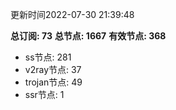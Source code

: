 更新时间2022-07-30 21:39:48

**总订阅: 73**
**总节点: 1667**
**有效节点: 368**
- ss节点: 281
- v2ray节点: 37
- trojan节点: 49
- ssr节点: 1
